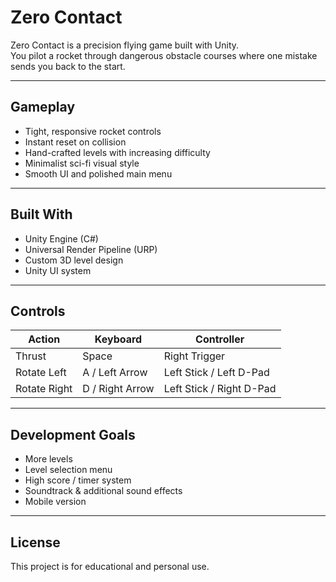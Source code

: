 # Zero Contact

Zero Contact is a precision flying game built with Unity.  
You pilot a rocket through dangerous obstacle courses where one mistake sends you back to the start.

---

## Gameplay

- Tight, responsive rocket controls
- Instant reset on collision
- Hand-crafted levels with increasing difficulty
- Minimalist sci-fi visual style
- Smooth UI and polished main menu

---

## Built With

- Unity Engine (C#)
- Universal Render Pipeline (URP)
- Custom 3D level design
- Unity UI system
---

## Controls

| Action | Keyboard | Controller |
|--------|----------|------------|
| Thrust | Space | Right Trigger |
| Rotate Left | A / Left Arrow | Left Stick / Left D-Pad |
| Rotate Right | D / Right Arrow | Left Stick / Right D-Pad |

---

## Development Goals

- More levels
- Level selection menu
- High score / timer system
- Soundtrack & additional sound effects
- Mobile version

---

## License

This project is for educational and personal use.
